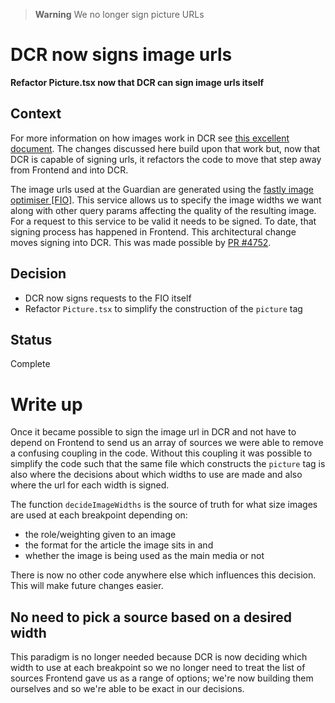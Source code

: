 > **Warning**
> We no longer sign picture URLs

# DCR now signs image urls

**Refactor Picture.tsx now that DCR can sign image urls itself**

## Context

For more information on how images work in DCR see [this excellent document](https://github.com/guardian/dotcom-rendering/blob/main/dotcom-rendering/docs/architecture/027-pictures.md). The changes discussed here build upon that work but, now that DCR is capable of signing urls, it refactors the code to move that step away from Frontend and into DCR.

The image urls used at the Guardian are generated using the [fastly image optimiser [FIO]](https://developer.fastly.com/reference/io/). This service allows us to specify the image widths we want along with other query params affecting the quality of the resulting image.
For a request to this service to be valid it needs to be signed. To date, that signing process has happened in Frontend. This architectural change moves signing into DCR. This was made possible by [PR #4752](https://github.com/guardian/dotcom-rendering/issues/4752).

## Decision

-   DCR now signs requests to the FIO itself
-   Refactor `Picture.tsx` to simplify the construction of the `picture` tag

## Status

Complete

# Write up

Once it became possible to sign the image url in DCR and not have to depend on Frontend to send us an array of sources we were able to remove a confusing coupling in the code. Without this coupling it was possible to simplify the code such that the same file which constructs the `picture` tag is also where the decisions about which widths to use are made and also where the url for each width is signed.

The function `decideImageWidths` is the source of truth for what size images are used at each breakpoint depending on:

-   the role/weighting given to an image
-   the format for the article the image sits in and
-   whether the image is being used as the main media or not

There is now no other code anywhere else which influences this decision. This will make future changes easier.

## No need to pick a source based on a desired width

This paradigm is no longer needed because DCR is now deciding which width to use at each breakpoint so we no longer need to treat the list of sources Frontend gave us as a range of options; we're now building them ourselves and so we're able to be exact in our decisions.
